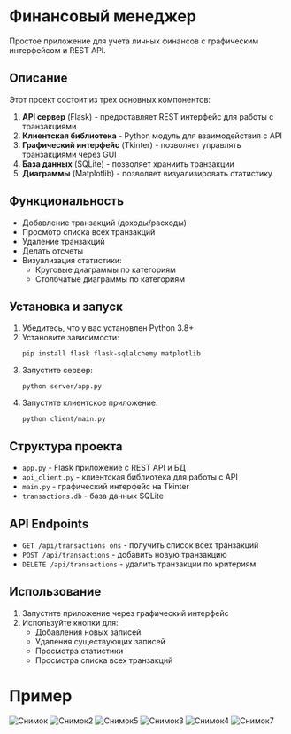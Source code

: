 # Финансовый менеджер

Простое приложение для учета личных финансов с графическим интерфейсом и REST API.

## Описание

Этот проект состоит из трех основных компонентов:
1. **API сервер** (Flask) - предоставляет REST интерфейс для работы с транзакциями
2. **Клиентская библиотека** - Python модуль для взаимодействия с API
3. **Графический интерфейс** (Tkinter) - позволяет управлять транзакциями через GUI
4. **База данных** (SQLite) - позволяет храниить транзакции
5. **Диаграммы** (Matplotlib) - позволяет визуализировать статистику 

## Функциональность

- Добавление транзакций (доходы/расходы)
- Просмотр списка всех транзакций
- Удаление транзакций
- Делать отсчеты
- Визуализация статистики:
  - Круговые диаграммы по категориям
  - Столбчатые диаграммы по категориям

## Установка и запуск

1. Убедитесь, что у вас установлен Python 3.8+
2. Установите зависимости:
   ```
   pip install flask flask-sqlalchemy matplotlib
   ```
3. Запустите сервер:
   ```
   python server/app.py
   ```
4. Запустите клиентское приложение:
   ```
   python client/main.py
   ```

## Структура проекта

- `app.py` - Flask приложение с REST API и БД
- `api_client.py` - клиентская библиотека для работы с API
- `main.py` - графический интерфейс на Tkinter
- `transactions.db` - база данных SQLite

## API Endpoints

- `GET /api/transactions
ons` - получить список всех транзакций
- `POST /api/transactions` - добавить новую транзакцию
- `DELETE /api/transactions` - удалить транзакции по критериям

## Использование

1. Запустите приложение через графический интерфейс
2. Используйте кнопки для:
   - Добавления новых записей
   - Удаления существующих записей
   - Просмотра статистики
   - Просмотра списка всех транзакций

# Пример

![Снимок](https://github.com/user-attachments/assets/857263b3-1c4c-4cc0-971d-77082445ea04)
![Снимок2](https://github.com/user-attachments/assets/2d004c9b-a686-4b99-8967-da3fc6d41844)
![Снимок5](https://github.com/user-attachments/assets/5adebf74-8c17-4ea1-b973-5107940bdfee)
![Снимок3](https://github.com/user-attachments/assets/4d809583-0608-4b61-93f9-4a9d2ed6c09f)
![Снимок4](https://github.com/user-attachments/assets/a878638b-98f0-4481-af02-84a1413caaf7)
![Снимок7](https://github.com/user-attachments/assets/258349bf-2af4-422c-a975-e25d511f9b26)






